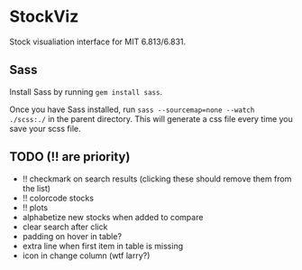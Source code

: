 # StockViz
Stock visualiation interface for MIT 6.813/6.831.

## Sass
Install Sass by running `gem install sass`.

Once you have Sass installed, run `sass --sourcemap=none --watch ./scss:./` in the parent directory. This will generate a css file every time you save your scss file.

## TODO (!! are priority)
- !! checkmark on search results (clicking these should remove them from the list)
- !! colorcode stocks
- !! plots
- alphabetize new stocks when added to compare
- clear search after click
- padding on hover in table?
- extra line when first item in table is missing
- icon in change column (wtf larry?)
